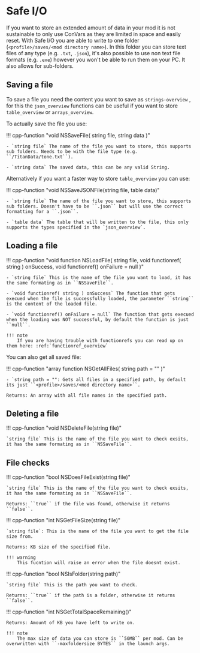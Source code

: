 # Safe I/O

If you want to store an extended amount of data in your mod it is not sustainable to only use ConVars as they are limited in space and easily reset. With Safe I/O you are able to write to one folder (``<profile>/saves/<mod directory name>``). In this folder you can store text files of any type (e.g. ``.txt``, ``.json``), it's also possible to use non text file formats (e.g. ``.exe``) however you won't be able to run them on your PC. It also allows for sub-folders.


## Saving a file

To save a file you need the content you want to save as `strings-overview` , for this the `json_overview` functions can be useful if you want to store `table_overview` or `arrays_overview`.

To actually save the file you use:

!!! cpp-function "void NSSaveFile( string file, string data )"

    - `string file` The name of the file you want to store, this supports sub folders. Needs to be with the file type (e.g. ``/TitanData/tone.txt``).

    - `string data` The saved data, this can be any valid String.

Alternatively if you want a faster way to store `table_overview` you can use:

!!! cpp-function "void NSSaveJSONFile(string file, table data)"


    - `string file` The name of the file you want to store, this supports sub folders. Doesn't have to be ``.json`` but will use the correct formatting for a ``.json``.

    - `table data` The table that will be written to the file, this only supports the types specified in the `json_overview`.

## Loading a file

!!! cpp-function "void function NSLoadFile( string file, void functionref( string ) onSuccess, void functionref() onFailure = null )"

    - `string file` This is the name of the file you want to load, it has the same formating as in ``NSSaveFile``.

    - `void functionref( string ) onSuccess` The function that gets execued when the file is successfully loaded, the parameter ``string`` is the content of the loaded file.

    - `void functionref() onFailure = null` The function that gets execued when the loading was NOT successful, by default the function is just ``null``.

    !!! note
        If you are having trouble with functionrefs you can read up on them here: :ref:`functionref_overview`

You can also get all saved file:

!!! cpp-function "array<string> function NSGetAllFiles( string path = "" )"

    - `string path = "": Gets all files in a specified path, by default its just ``<profile>/saves/<mod directory name>``.

    Returns: An array with all file names in the specified path.

## Deleting a file

!!! cpp-function "void NSDeleteFile(string file)"

    `string file` This is the name of the file you want to check exsits, it has the same formating as in ``NSSaveFile``.


## File checks

!!! cpp-function "bool NSDoesFileExist(string file)"

    `string file` This is the name of the file you want to check exsits, it has the same formating as in ``NSSaveFile``.

    Returns: ``true`` if the file was found, otherwise it returns ``false``.


!!! cpp-function "int NSGetFileSize(string file)"

    `string file`: This is the name of the file you want to get the file size from.

    Returns: KB size of the specified file.

    !!! warning
        This fucntion will raise an error when the file doesnt exist.


!!! cpp-function "bool NSIsFolder(string path)"

    `string file` This is the path you want to check.

    Returns: ``true`` if the path is a folder, otherwise it returns ``false``.

!!! cpp-function "int NSGetTotalSpaceRemaining()"

    Returns: Amount of KB you have left to write on.

    !!! note
        The max size of data you can store is ``50MB`` per mod. Can be overwritten with ``-maxfoldersize BYTES`` in the launch args.
